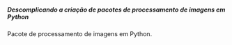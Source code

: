 ##### Descomplicando a criação de pacotes de processamento de imagens em Python 

Pacote de  processamento de imagens em Python. 
